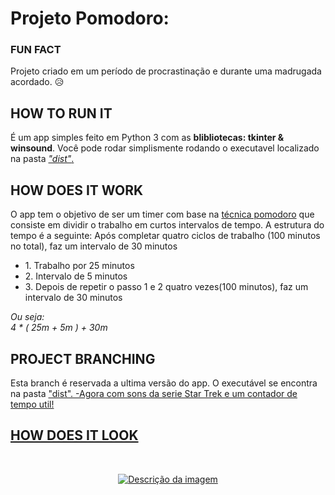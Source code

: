 # Projeto Pomodoro:
<h3>FUN FACT</h3>
  Projeto criado em um período de procrastinação e durante uma madrugada acordado. 😥 
<h2>HOW TO RUN IT</h2>
É um app simples feito em Python 3 com as <b>blibliotecas: tkinter & winsound</b>.
Você pode rodar simplismente rodando o executavel localizado na pasta <a href="https://github.com/jpgercc/PomodoroTimers/tree/main/dist"><i>"dist"</i>.</a>
<h2>HOW DOES IT WORK</h2>
O app tem o objetivo de ser um timer com base na <a href="https://dev.to/marciofrayze/conhecendo-a-tecnica-pomodoro-35p0">técnica pomodoro</a> que consiste em dividir o trabalho em curtos intervalos de tempo.
A estrutura do tempo é a seguinte:
Após completar quatro ciclos de trabalho (100 minutos no total), faz um intervalo de 30 minutos
<ul>
  <li>1. Trabalho por 25 minutos</li>
  <li>2. Intervalo de 5 minutos</li>
  <li>3. Depois de repetir o passo 1 e 2 quatro vezes(100 minutos), faz um intervalo de 30 minutos</li>
</ul>
<i>Ou seja:<br>4 * ( 25m + 5m ) + 30m </i>
<h2>PROJECT BRANCHING</h2>
Esta branch é reservada a ultima versão do app. O executável se encontra na pasta <a href="https://github.com/jpgercc/PomodoroTimers/tree/main/dist">"dist".
-Agora com sons da serie Star Trek e um contador de tempo util!
<h2>HOW DOES IT LOOK</h2>
<br>
<p align="center">
  <img src="https://github.com/jpgercc/PomodoroTimers/assets/115590969/9db19cb1-297f-44c1-8c09-108afb79e1bc" alt="Descrição da imagem">
</p>

